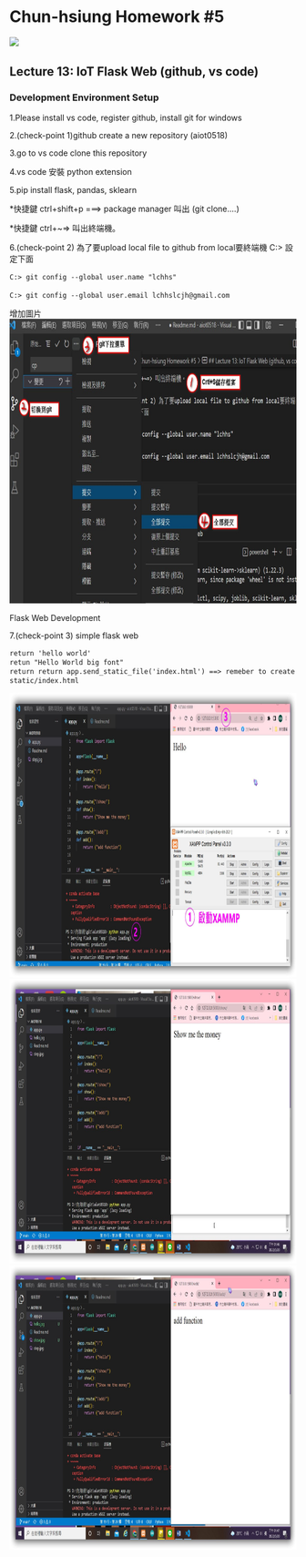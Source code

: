 # Chun-hsiung Homework #5
<img src="https://d3gjxtgqyywct8.cloudfront.net/o2o/image/0c3b51bf-646e-4efe-8ee3-097dd80fe9dc.jpg" height=300 />

## Lecture 13: IoT Flask Web (github, vs code)
### Development Environment Setup
1.Please install vs code, register github, install git for windows

2.(check-point 1)github create a new repository (aiot0518)

3.go to vs code clone this repository

4.vs code 安裝 python extension

5.pip install flask, pandas, sklearn

*快捷鍵 ctrl+shift+p ===> package manager 叫出 (git clone....)

*快捷鍵 ctrl+~=> 叫出終端機。

6.(check-point 2) 為了要upload local file to github from local要終端機 C:> 設定下面

    C:> git config --global user.name "lchhs"

    C:> git config --global user.email lchhslcjh@gmail.com

增加圖片
<img src="./step.jpg" height=500/>

Flask Web Development

7.(check-point 3) simple flask web
    
    return 'hello world'
    retun "Hello World big font"
    return return app.send_static_file('index.html') ==> remeber to create static/index.html

<img src="./hello.jpg" height=500/>
<img src="./show.jpg" height=500/>
<img src="./add.jpg" height=500/>

